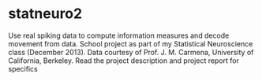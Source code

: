 statneuro2
==========

Use real spiking data to compute information measures and decode movement from data. School project as part of my Statistical Neuroscience class (December 2013). Data courtesy of Prof. J. M. Carmena, University of California, Berkeley.
Read the project description and project report for specifics